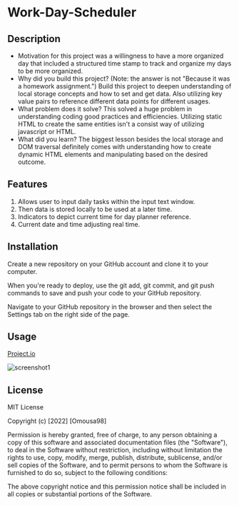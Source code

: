 # Work-Day-Scheduler

## Description
- Motivation for this project was a willingness to have a more organized day that included a structured time stamp to track and organize my days to be more organized.
- Why did you build this project? (Note: the answer is not "Because it was a homework assignment.") Build this project to deepen understanding of local storage concepts and how to set and get data. Also utilizing key value pairs to reference different data points for different usages. 
- What problem does it solve? This solved a huge problem in understanding coding good practices and efficiencies. Utilizing static HTML to create the same entities isn't a consist way of utilizing javascript or HTML.
- What did you learn? The biggest lesson besides the local storage and DOM traversal definitely comes with understanding how to create dynamic HTML elements and manipulating based on the desired outcome. 

## Features
1. Allows user to input daily tasks within the input text window.
2. Then data is stored locally to be used at a later time.
3. Indicators to depict current time for day planner reference. 
4. Current date and time adjusting real time.

## Installation
Create a new repository on your GitHub account and clone it to your computer.

When you're ready to deploy, use the git add, git commit, and git push commands to save and push your code to your GitHub repository.

Navigate to your GitHub repository in the browser and then select the Settings tab on the right side of the page.

## Usage
[Project.io](https://omousa98.github.io/Work-Day-Scheduler/)

![screenshot1](./Assets/Final-product.jpg)


## License
MIT License

Copyright (c) [2022] [Omousa98]

Permission is hereby granted, free of charge, to any person obtaining a copy
of this software and associated documentation files (the "Software"), to deal
in the Software without restriction, including without limitation the rights
to use, copy, modify, merge, publish, distribute, sublicense, and/or sell
copies of the Software, and to permit persons to whom the Software is
furnished to do so, subject to the following conditions:

The above copyright notice and this permission notice shall be included in all
copies or substantial portions of the Software.
